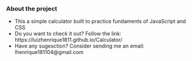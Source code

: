 <h3>About the project</h3>
<ul>
  <li>This a simple calculator built to practice fundaments of JavaScript and CSS</li>
  <li>Do you want to check it out? Follow the link:  https://luizhenrique1811.github.io/Calculator/</li>
  <li>Have any sugesction? Consider sending me an email: lhenrique181104@gmail.com</li>
</ul>
